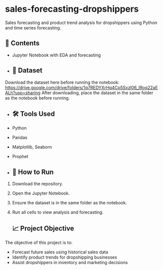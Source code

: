 # sales-forecasting-dropshippers
Sales forecasting and product trend analysis for dropshippers using Python and time series forecasting.

## 📂 Contents
- Jupyter Notebook with EDA and forecasting

- ## 📂 Dataset
Download the dataset here before running the notebook:
https://drive.google.com/drive/folders/1q7REDYXrHq4Cp5Sxzl06_IRoq22aEALh?usp=sharing
After downloading, place the dataset in the same folder as the notebook before running.


- ## 🛠️ Tools Used
- Python
- Pandas
- Matplotlib, Seaborn
- Prophet

- ## 🚀 How to Run
1. Download the repository.
2. Open the Jupyter Notebook.
3. Ensure the dataset is in the same folder as the notebook.
4. Run all cells to view analysis and forecasting.

   ## 📈 Project Objective
The objective of this project is to:
- Forecast future sales using historical sales data
- Identify product trends for dropshipping businesses
- Assist dropshippers in inventory and marketing decisions
